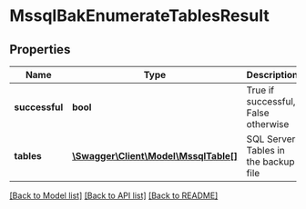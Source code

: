 # MssqlBakEnumerateTablesResult

## Properties
Name | Type | Description | Notes
------------ | ------------- | ------------- | -------------
**successful** | **bool** | True if successful, False otherwise | [optional] 
**tables** | [**\Swagger\Client\Model\MssqlTable[]**](MssqlTable.md) | SQL Server Tables in the backup file | [optional] 

[[Back to Model list]](../README.md#documentation-for-models) [[Back to API list]](../README.md#documentation-for-api-endpoints) [[Back to README]](../README.md)


